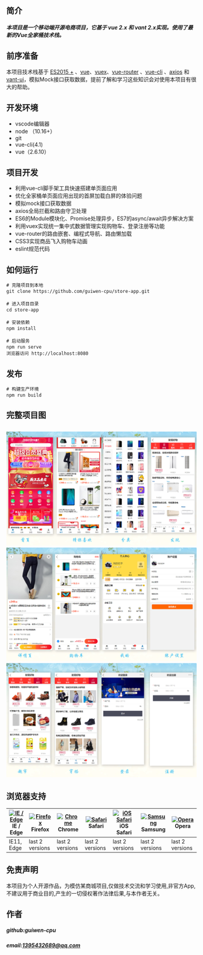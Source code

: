 ## 简介
##### 本项目是一个移动端开源电商项目，它基于 vue 2.x 和 vant 2.x实现。使用了最新的Vue全家桶技术栈。


## 前序准备 
本项目技术栈基于 [ES2015 +](https://es6.ruanyifeng.com/) 、[vue](https://cn.vuejs.org/index.html)、[vuex](https://vuex.vuejs.org/zh/guide/)、[vue-router](https://router.vuejs.org/zh/) 、[vue-cli](https://github.com/vuejs/vue-cli) 、[axios](https://github.com/axios/axios) 和 [vant-ui](https://youzan.github.io/vant/#/zh-CN/)，模拟Mock接口获取数据，提前了解和学习这些知识会对使用本项目有很大的帮助。
## 开发环境
* vscode编辑器
* node （10.16+）
* git
* vue-cli(4.1)
* vue（2.6.10）
## 项目开发 
* 利用vue-cli脚手架工具快速搭建单页面应用
* 优化全家桶单页面应用出现的首屏加载白屏的体验问题
* 模拟mock接口获取数据
* axios全局拦截和路由守卫处理
* ES6的Module模块化、Promise处理异步，ES7的async/await异步解决方案
* 利用vuex实现统一集中式数据管理实现购物车、登录注册等功能
* vue-router的路由嵌套、编程式导航、路由懒加载
* CSS3实现商品飞入购物车动画
* eslint规范代码
## 如何运行
```
# 克隆项目到本地
git clone https://github.com/guiwen-cpu/store-app.git

# 进入项目目录
cd store-app

# 安装依赖
npm install

# 启动服务
npm run serve
浏览器访问 http://localhost:8080
```
## 发布
```
# 构建生产环境
npm run build
```
## 完整项目图
![](https://github.com/guiwen-cpu/store-app/raw/master/img/ps1.jpg)
![](https://github.com/guiwen-cpu/store-app/raw/master/img/ps2.jpg)
![](https://github.com/guiwen-cpu/store-app/raw/master/img/ps3.jpg)
---
## 浏览器支持

| [<img src="https://raw.githubusercontent.com/alrra/browser-logos/master/src/edge/edge_48x48.png" alt="IE / Edge" width="24px" height="24px" />](http://godban.github.io/browsers-support-badges/)<br/>IE / Edge | [<img src="https://raw.githubusercontent.com/alrra/browser-logos/master/src/firefox/firefox_48x48.png" alt="Firefox" width="24px" height="24px" />](http://godban.github.io/browsers-support-badges/)<br/>Firefox | [<img src="https://raw.githubusercontent.com/alrra/browser-logos/master/src/chrome/chrome_48x48.png" alt="Chrome" width="24px" height="24px" />](http://godban.github.io/browsers-support-badges/)<br/>Chrome | [<img src="https://raw.githubusercontent.com/alrra/browser-logos/master/src/safari/safari_48x48.png" alt="Safari" width="24px" height="24px" />](http://godban.github.io/browsers-support-badges/)<br/>Safari | [<img src="https://raw.githubusercontent.com/alrra/browser-logos/master/src/safari-ios/safari-ios_48x48.png" alt="iOS Safari" width="24px" height="24px" />](http://godban.github.io/browsers-support-badges/)<br/>iOS Safari | [<img src="https://raw.githubusercontent.com/alrra/browser-logos/master/src/samsung-internet/samsung-internet_48x48.png" alt="Samsung" width="24px" height="24px" />](http://godban.github.io/browsers-support-badges/)<br/>Samsung | [<img src="https://raw.githubusercontent.com/alrra/browser-logos/master/src/opera/opera_48x48.png" alt="Opera" width="24px" height="24px" />](http://godban.github.io/browsers-support-badges/)<br/>Opera |
| --------- | --------- | --------- | --------- | --------- | --------- | --------- |
| IE11, Edge| last 2 versions| last 2 versions| last 2 versions| last 2 versions| last 2 versions| last 2 versions

## 免责声明
本项目为个人开源作品，为模仿某商城项目,仅做技术交流和学习使用,非官方App,不建议用于商业目的,产生的一切侵权著作法律后果,与本作者无关。

## 作者
##### github:guiwen-cpu <br>
##### email:1395432689@qq.com


